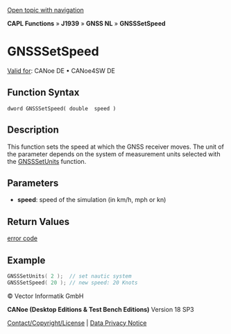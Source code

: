 [Open topic with navigation](../../../../../../CANoeDEFamily.htm#Topics/CAPLFunctions/J1939/GNSSNodeLayer/Functions/CAPLfunctionGNSSsetspeed.md)

**CAPL Functions** » **J1939** » **GNSS NL** » **GNSSSetSpeed**

# GNSSSetSpeed

[Valid for](../../../../Shared/FeatureAvailability.md): CANoe DE • CANoe4SW DE

## Function Syntax

```
dword GNSSSetSpeed( double  speed )
```

## Description

This function sets the speed at which the GNSS receiver moves. The unit of the parameter depends on the system of measurement units selected with the [GNSSSetUnits](CAPLfunctionGNSSsetunits.md) function.

## Parameters

- **speed**: speed of the simulation (in km/h, mph or kn)

## Return Values

[error code](../CAPLfunctionsGNSSNLErrorCodesGetLastError.md)

## Example

```c
GNSSSetUnits( 2 );  // set nautic system
GNSSSetSpeed( 20 ); // new speed: 20 Knots
```

© Vector Informatik GmbH

**CANoe (Desktop Editions & Test Bench Editions)** Version 18 SP3

[Contact/Copyright/License](../../../../Shared/ContactCopyrightLicense.md) | [Data Privacy Notice](https://www.vector.com/int/en/company/get-info/privacy-policy/)
